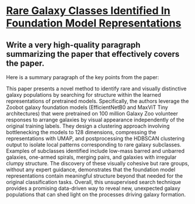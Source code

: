 # [Rare Galaxy Classes Identified In Foundation Model Representations](https://arxiv.org/abs/2312.02910)

## Write a very high-quality paragraph summarizing the paper that effectively covers the paper.

 Here is a summary paragraph of the key points from the paper:

This paper presents a novel method to identify rare and visually distinctive galaxy populations by searching for structure within the learned representations of pretrained models. Specifically, the authors leverage the Zoobot galaxy foundation models (EfficientNetB0 and MaxViT Tiny architectures) that were pretrained on 100 million Galaxy Zoo volunteer responses to arrange galaxies by visual appearance independently of the original training labels. They design a clustering approach involving bottlenecking the models to 128 dimensions, compressing the representations with UMAP, and postprocessing the HDBSCAN clustering output to isolate local patterns corresponding to rare galaxy subclasses. Examples of subclasses identified include low-mass barred and unbarred galaxies, one-armed spirals, merging pairs, and galaxies with irregular clumpy structure. The discovery of these visually cohesive but rare groups, without any expert guidance, demonstrates that the foundation model representations contain meaningful structure beyond that needed for the original classification tasks. Overall, this unsupervised search technique provides a promising data-driven way to reveal new, unexpected galaxy populations that can shed light on the processes driving galaxy formation.
